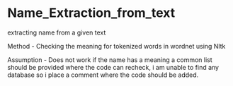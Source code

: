# Name_Extraction_from_text
extracting name from a given text


Method - Checking the meaning for tokenized words in wordnet using Nltk

Assumption - Does not work if the name has a meaning a common list should be provided where the code can recheck, i am unable to find any database so i place a comment where the code should be added.



